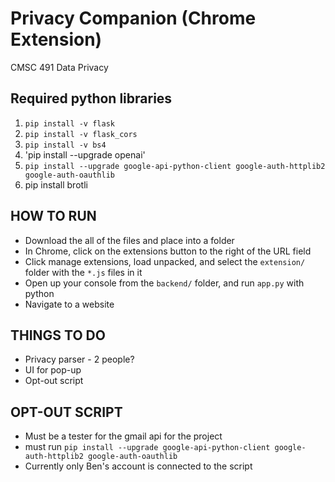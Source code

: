 # Privacy Companion (Chrome Extension)
CMSC 491 Data Privacy

## Required python libraries
1. `pip install -v flask`
2. `pip install -v flask_cors`
3. `pip install -v bs4`
4. 'pip install --upgrade openai'
5. `pip install --upgrade google-api-python-client google-auth-httplib2 google-auth-oauthlib`
6. pip install brotli

## HOW TO RUN
 - Download the all of the files and place into a folder
 - In Chrome, click on the extensions button to the right of the URL field
 - Click manage extensions, load unpacked, and select the `extension/` folder with the `*.js` files in it
 - Open up your console from the `backend/` folder, and run `app.py` with python
 - Navigate to a website

## THINGS TO DO
 - Privacy parser - 2 people?
 - UI for pop-up
 - Opt-out script

## OPT-OUT SCRIPT
- Must be a tester for the gmail api for the project
- must run `pip install --upgrade google-api-python-client google-auth-httplib2 google-auth-oauthlib`
- Currently only Ben's account is connected to the script
